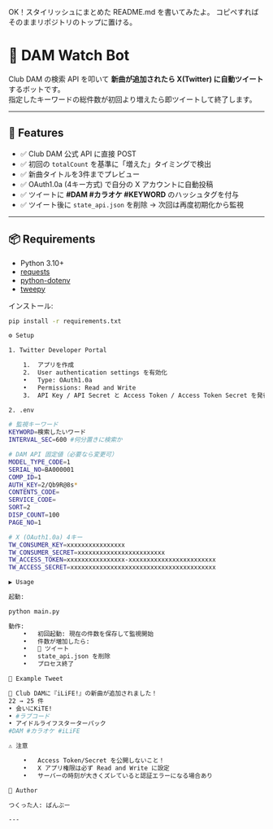 OK！スタイリッシュにまとめた README.md を書いてみたよ。
コピペすればそのままリポジトリのトップに置ける。

# 🎤 DAM Watch Bot

Club DAM の検索 API を叩いて **新曲が追加されたら X(Twitter) に自動ツイート** するボットです。  
指定したキーワードの総件数が初回より増えたら即ツイートして終了します。

---

## 🚀 Features

- ✅ Club DAM 公式 API に直接 POST  
- ✅ 初回の `totalCount` を基準に「増えた」タイミングで検出  
- ✅ 新曲タイトルを3件までプレビュー  
- ✅ OAuth1.0a (4キー方式) で自分の X アカウントに自動投稿  
- ✅ ツイートに **#DAM #カラオケ #KEYWORD** のハッシュタグを付与  
- ✅ ツイート後に `state_api.json` を削除 → 次回は再度初期化から監視  

---

## 📦 Requirements

- Python 3.10+
- [requests](https://pypi.org/project/requests/)
- [python-dotenv](https://pypi.org/project/python-dotenv/)
- [tweepy](https://pypi.org/project/tweepy/)

インストール:

```bash
pip install -r requirements.txt

⚙️ Setup

1. Twitter Developer Portal

	1.	アプリを作成
	2.	User authentication settings を有効化
	•	Type: OAuth1.0a
	•	Permissions: Read and Write
	3.	API Key / API Secret と Access Token / Access Token Secret を発行

2. .env

# 監視キーワード
KEYWORD=検索したいワード
INTERVAL_SEC=600 #何分置きに検索か

# DAM API 固定値（必要なら変更可）
MODEL_TYPE_CODE=1
SERIAL_NO=BA000001
COMP_ID=1
AUTH_KEY=2/Qb9R@8s*
CONTENTS_CODE=
SERVICE_CODE=
SORT=2
DISP_COUNT=100
PAGE_NO=1

# X (OAuth1.0a) 4キー
TW_CONSUMER_KEY=xxxxxxxxxxxxxxxx
TW_CONSUMER_SECRET=xxxxxxxxxxxxxxxxxxxxxxxx
TW_ACCESS_TOKEN=xxxxxxxxxxxxxxxx-xxxxxxxxxxxxxxxxxxxxxxxx
TW_ACCESS_SECRET=xxxxxxxxxxxxxxxxxxxxxxxxxxxxxxxxxxxxxxxx

▶️ Usage

起動:

python main.py

動作:
	•	初回起動: 現在の件数を保存して監視開始
	•	件数が増加したら:
	•	🎤 ツイート
	•	state_api.json を削除
	•	プロセス終了

📝 Example Tweet

🎤 Club DAMに『iLiFE!』の新曲が追加されました！
22 → 25 件
• 会いにKiTE!
• #ラブコード
• アイドルライフスターターパック
#DAM #カラオケ #iLiFE

⚠️ 注意

	•	Access Token/Secret を公開しないこと！
	•	X アプリ権限は必ず Read and Write に設定
	•	サーバーの時刻が大きくズレていると認証エラーになる場合あり

🖤 Author

つくった人: ばんぶー

---